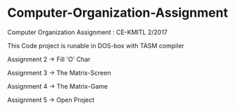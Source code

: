 # Computer-Organization-Assignment
Computer Organization Assignment : CE-KMITL 2/2017

This Code project is runable in DOS-box with TASM compiler

Assignment 2 -> Fill 'O' Char

Assignment 3 -> The Matrix-Screen

Assignment 4 -> The Matrix-Game

Assignment 5 -> Open Project
